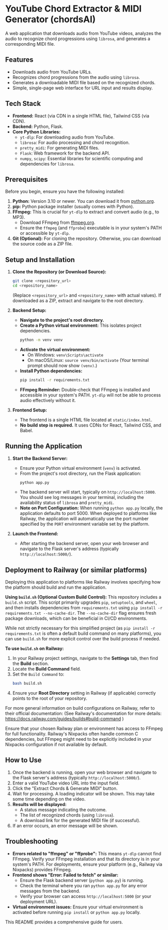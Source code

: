 # YouTube Chord Extractor & MIDI Generator (chordsAI)

A web application that downloads audio from YouTube videos, analyzes the audio to recognize chord progressions using `librosa`, and generates a corresponding MIDI file.

## Features

*   Downloads audio from YouTube URLs.
*   Recognizes chord progressions from the audio using `librosa`.
*   Generates a downloadable MIDI file based on the recognized chords.
*   Simple, single-page web interface for URL input and results display.

## Tech Stack

*   **Frontend:** React (via CDN in a single HTML file), Tailwind CSS (via CDN).
*   **Backend:** Python, Flask.
*   **Core Python Libraries:**
    *   `yt-dlp`: For downloading audio from YouTube.
    *   `librosa`: For audio processing and chord recognition.
    *   `pretty_midi`: For generating MIDI files.
    *   `Flask`: Web framework for the backend API.
    *   `numpy`, `scipy`: Essential libraries for scientific computing and dependencies for `librosa`.

## Prerequisites

Before you begin, ensure you have the following installed:

1.  **Python:** Version 3.10 or newer. You can download it from [python.org](https://www.python.org/).
2.  **pip:** Python package installer (usually comes with Python).
3.  **FFmpeg:** This is crucial for `yt-dlp` to extract and convert audio (e.g., to MP3).
    *   Download FFmpeg from [ffmpeg.org](https://ffmpeg.org/download.html).
    *   Ensure the `ffmpeg` (and `ffprobe`) executable is in your system's PATH or accessible by `yt-dlp`.
4.  **Git (Optional):** For cloning the repository. Otherwise, you can download the source code as a ZIP file.

## Setup and Installation

1.  **Clone the Repository (or Download Source):**
    ```bash
    git clone <repository_url>
    cd <repository_name> 
    ```
    (Replace `<repository_url>` and `<repository_name>` with actual values). If downloaded as a ZIP, extract and navigate to the root directory.

2.  **Backend Setup:**
    *   **Navigate to the project's root directory.**
    *   **Create a Python virtual environment:** This isolates project dependencies.
        ```bash
        python -m venv venv
        ```
    *   **Activate the virtual environment:**
        *   On Windows: `venv\Scripts\activate`
        *   On macOS/Linux: `source venv/bin/activate`
        (Your terminal prompt should now show `(venv)`.)
    *   **Install Python dependencies:**
        ```bash
        pip install -r requirements.txt
        ```
    *   **FFmpeg Reminder:** Double-check that FFmpeg is installed and accessible in your system's PATH. `yt-dlp` will not be able to process audio effectively without it.

3.  **Frontend Setup:**
    *   The frontend is a single HTML file located at `static/index.html`.
    *   **No build step is required.** It uses CDNs for React, Tailwind CSS, and Babel.

## Running the Application

1.  **Start the Backend Server:**
    *   Ensure your Python virtual environment (`venv`) is activated.
    *   From the project's root directory, run the Flask application:
        ```bash
        python app.py
        ```
    *   The backend server will start, typically on `http://localhost:5000`. You should see log messages in your terminal, including the availability status of `librosa` and `pretty_midi`.
    *   **Note on Port Configuration:**
        When running `python app.py` locally, the application defaults to port 5000.
        When deployed to platforms like Railway, the application will automatically use the port number specified by the `PORT` environment variable set by the platform.

2.  **Launch the Frontend:**
    *   After starting the backend server, open your web browser and navigate to the Flask server's address (typically `http://localhost:5000/`).

## Deployment to Railway (or similar platforms)

Deploying this application to platforms like Railway involves specifying how the platform should build and run the application.

**Using `build.sh` (Optional Custom Build Control):**
This repository includes a `build.sh` script. This script primarily upgrades `pip`, `setuptools`, and `wheel`, and then installs dependencies from `requirements.txt` using `pip install -r requirements.txt --no-cache-dir`. The `--no-cache-dir` flag ensures fresh package downloads, which can be beneficial in CI/CD environments.

While not strictly necessary for this simplified project (as `pip install -r requirements.txt` is often a default build command on many platforms), you can use `build.sh` for more explicit control over the build process if needed.

**To use `build.sh` on Railway:**

1.  In your Railway project settings, navigate to the **Settings** tab, then find the **Build** section.
2.  Locate the **Build Command** field.
3.  Set the `Build Command` to:
    ```bash
    bash build.sh
    ```
4.  Ensure your **Root Directory** setting in Railway (if applicable) correctly points to the root of your repository.

For more general information on build configurations on Railway, refer to their official documentation:
(See Railway's documentation for more details: https://docs.railway.com/guides/builds#build-command )

Ensure that your chosen Railway plan or environment has access to FFmpeg for full functionality. Railway's Nixpacks often handle common C dependencies, but FFmpeg might need to be explicitly included in your Nixpacks configuration if not available by default.

## How to Use

1.  Once the backend is running, open your web browser and navigate to the Flask server's address (typically `http://localhost:5000/`).
2.  Enter a valid YouTube video URL into the input field.
3.  Click the "Extract Chords & Generate MIDI" button.
4.  Wait for processing. A loading indicator will be shown. This may take some time depending on the video.
5.  **Results will be displayed:**
    *   A status message indicating the outcome.
    *   The list of recognized chords (using `librosa`).
    *   A download link for the generated MIDI file (if successful).
6.  If an error occurs, an error message will be shown.

## Troubleshooting

*   **Errors related to "ffmpeg" or "ffprobe":** This means `yt-dlp` cannot find FFmpeg. Verify your FFmpeg installation and that its directory is in your system's PATH. For deployments, ensure your platform (e.g., Railway via Nixpacks) provides FFmpeg.
*   **Frontend shows "Error: Failed to fetch" or similar:**
    *   Ensure the Flask backend server (`python app.py`) is running.
    *   Check the terminal where you ran `python app.py` for any error messages from the backend.
    *   Verify your browser can access `http://localhost:5000` (or your deployment URL).
*   **Virtual environment issues:** Ensure your virtual environment is activated before running `pip install` or `python app.py` locally.

This README provides a comprehensive guide for users.
```
